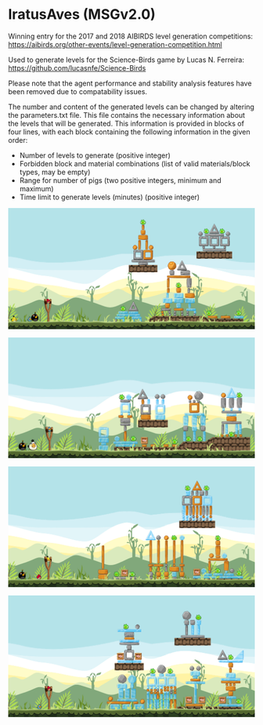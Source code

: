 # IratusAves (MSGv2.0)
Winning entry for the 2017 and 2018 AIBIRDS level generation competitions:
https://aibirds.org/other-events/level-generation-competition.html

Used to generate levels for the Science-Birds game by Lucas N. Ferreira:
https://github.com/lucasnfe/Science-Birds

Please note that the agent performance and stability analysis features have been removed due to compatability issues.

The number and content of the generated levels can be changed by altering the parameters.txt file.
This file contains the necessary information about the levels that will be generated.
This information is provided in blocks of four lines, with each block containing the following information in the given order:
- Number of levels to generate (positive integer)
- Forbidden block and material combinations (list of valid materials/block types, may be empty)
- Range for number of pigs (two positive integers, minimum and maximum)
- Time limit to generate levels (minutes) (positive integer)


![Alt text](/example_screenshots/1.PNG?raw=true "example generated level #1")

![Alt text](/example_screenshots/2.png?raw=true "example generated level #2")

![Alt text](/example_screenshots/3.png?raw=true "example generated level #3")

![Alt text](/example_screenshots/4.png?raw=true "example generated level #4")
